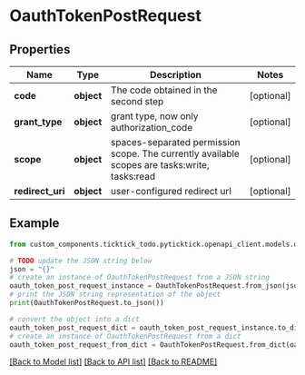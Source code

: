 # OauthTokenPostRequest


## Properties

Name | Type | Description | Notes
------------ | ------------- | ------------- | -------------
**code** | **object** | The code obtained in the second step | [optional] 
**grant_type** | **object** | grant type, now only authorization_code | [optional] 
**scope** | **object** | spaces-separated permission scope. The currently available scopes are tasks:write, tasks:read | [optional] 
**redirect_uri** | **object** | user-configured redirect url | [optional] 

## Example

```python
from custom_components.ticktick_todo.pyticktick.openapi_client.models.oauth_token_post_request import OauthTokenPostRequest

# TODO update the JSON string below
json = "{}"
# create an instance of OauthTokenPostRequest from a JSON string
oauth_token_post_request_instance = OauthTokenPostRequest.from_json(json)
# print the JSON string representation of the object
print(OauthTokenPostRequest.to_json())

# convert the object into a dict
oauth_token_post_request_dict = oauth_token_post_request_instance.to_dict()
# create an instance of OauthTokenPostRequest from a dict
oauth_token_post_request_from_dict = OauthTokenPostRequest.from_dict(oauth_token_post_request_dict)
```
[[Back to Model list]](../README.md#documentation-for-models) [[Back to API list]](../README.md#documentation-for-api-endpoints) [[Back to README]](../README.md)


